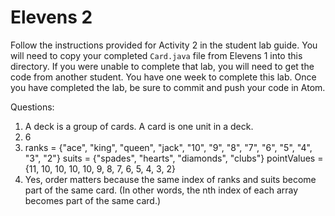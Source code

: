 # Elevens 2

Follow the instructions provided for Activity 2 in the student lab guide. You will need to copy your completed `Card.java` file from Elevens 1 into this directory. If you were unable to complete that lab, you will need to get the code from another student. You have one week to complete this lab. Once you have completed the lab, be sure to commit and push your code in Atom.

Questions:
  1. A deck is a group of cards. A card is one unit in a deck.
  2. 6
  3. ranks = {"ace", "king", "queen", "jack", "10", "9", "8", "7", "6", "5", "4", "3", "2"}
     suits = {"spades", "hearts", "diamonds", "clubs"}
     pointValues = {11, 10, 10, 10, 10, 9, 8, 7, 6, 5, 4, 3, 2}
  4. Yes, order matters because the same index of ranks and suits become part of the same card. (In other words, the nth index of each array becomes part of the same card.)
